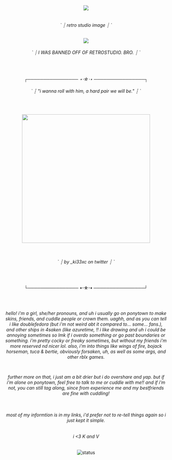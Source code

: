 <div align="center">
  <img src="https://readme-typing-svg.herokuapp.com?font=Fira+Code&size=22&pause=1000&color=CACACA&center=true&vCenter=true&width=500&lines=hope+you+like+my+profile+lolz;check+links+^^"/>
</div>
<br>

<!-- this stupid shit -->

<div align="center">
  <i><h6> ` ┊ retro studio image ┊ ` </h6></i>
</div>

<p align="center"> <img src="https://files.catbox.moe/3c52h4.png"></p>  

<div align="center">
  <i><h6> ` ┊ I WAS BANNED OFF OF RETROSTUDIO. BRO. ┊ ` </h6></i>
</div>
<br>
<br>

<div align="center">
  <i> ┌──────────────── ⋆⋅☆⋅⋆ ────────────────┐ </i>
</div>

<!-- image & border -->

<div align="center">
  <i><h6> ` ┆ "i wanna roll with him, a hard pair we will be." ┆ ` </h6></i>
</div>
<br>
<p align="center"> <img src="https://pbs.twimg.com/media/GmZDzWKaQAA1xnt?format=jpg&name=large" width="400"></p>
<br>
<div align="center">
  <i><h6> ` ┆ by _ki33xc on twitter ┆ ` </h6></i>
</div>
<br>
<p align="center"><b> └──────────────── ⋆⋅☆⋅⋆ ────────────────┘</b></p>
<br>
<br>

<!-- introduction -->

<p align="center"><i> hello! i'm a girl, she/her pronouns, and uh i usually go on ponytown to make skins, friends, and cuddle people or crown them. uaghh, and as you can tell i like doublefedora (but i'm not weird abt it compared to... some... fans.), and other ships in 4saken (like azuretime, !! i like drawing and uh i could be annoying sometimes so lmk if i overdo something or go past boundaries or something. i'm pretty cocky or freaky sometimes, but without my friends i'm more reserved nd nicer lol. also, i'm into things like wings of fire, bojack horseman, tuca & bertie,  obviously forsaken, uh, as well as some args, and other rblx games.</i></p>
<br>
<p align="center"><i> further more on that, i just am a bit drier but i do overshare and yap. but if i'm alone on ponytown, feel free to talk to me or cuddle with me!! and if i'm not, you can still tag along, since from experience me and my bestfriends are fine with cuddling!</i></p>
<br>

<!-- final messages -->

<div align="center">
  <i><h6> most of my informtion is in my links, i'd prefer not to re-tell things again so i just kept it simple. </h6></i>
</div>
<div align="center">
  <i><h6> i <3 K and V </h6></i>
</div>

<!-- below is text thingy -->

<div align="center">
  
![status](https://img.shields.io/badge/loves-chance-%23CACACA?style=flat-square)
</div>
